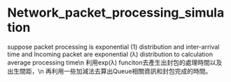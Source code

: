 # Network_packet_processing_simulation
suppose packet processing is exponential (1) distribution  and  inter-arrival time and Incoming packet are exponential (λ) distribution  to calculation average processing time\n
利用exp(λ) funciton去產生出封包的處理時間以及出生間距，\n
再利用一些加減法去算出Queue相關資訊和封包完成的時間。
